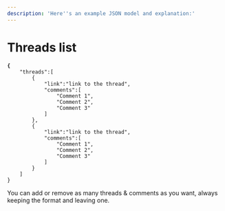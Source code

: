 ```yaml
---
description: 'Here''s an example JSON model and explanation:'
---
```


# Threads list

<pre class="language-json"><code class="lang-json"><strong>{
</strong>    "threads":[
        {
            "link":"link to the thread",
            "comments":[
                "Comment 1",
                "Comment 2",
                "Comment 3"
            ]
        },
        {
            "link":"link to the thread",
            "comments":[
                "Comment 1",
                "Comment 2",
                "Comment 3"
            ]
        }
    ]
}
</code></pre>

You can add or remove as many threads & comments as you want, always keeping the format and leaving one.
